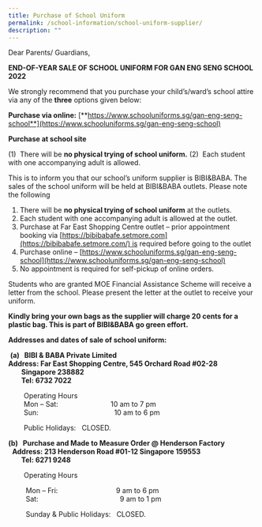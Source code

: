```yaml
---
title: Purchase of School Uniform
permalink: /school-information/school-uniform-supplier/
description: ""
---
```

Dear Parents/ Guardians,

**END-OF-YEAR SALE OF SCHOOL UNIFORM FOR GAN ENG SENG SCHOOL 2022**

We strongly recommend that you purchase your child’s/ward’s school attire via any of the **three** options given below:

**Purchase via online:** [**https://www.schooluniforms.sg/gan-eng-seng-school**](https://www.schooluniforms.sg/gan-eng-seng-school)

**Purchase at school site**

(1)  There will be **no physical trying of school uniform.**
(2)  Each student with one accompanying adult is allowed.


This is to inform you that our school’s uniform supplier is BIBI&BABA. The sales of the school uniform will be held at BIBI&BABA outlets. Please note the following

1.  There will be **no physical trying of school uniform** at the outlets.
2.  Each student with one accompanying adult is allowed at the outlet.
3.  Purchase at Far East Shopping Centre outlet – prior appointment booking via [https://bibibabafe.setmore.com](https://bibibabafe.setmore.com/) is required before going to the outlet
4.  Purchase online – [https://www.schooluniforms.sg/gan-eng-seng-school](https://www.schooluniforms.sg/gan-eng-seng-school)
5.  No appointment is required for self-pickup of online orders.

Students who are granted MOE Financial Assistance Scheme will receive a letter from the school. Please present the letter at the outlet to receive your uniform.

**Kindly bring your own bags as the supplier will charge 20 cents for a plastic bag. This is part of BIBI&BABA go green effort.**

**Addresses and dates of sale of school uniform:**

 **(a)   BIBI & BABA Private Limited**        <br>**Address: Far East Shopping Centre, 545 Orchard Road #02-28  
        Singapore 238882   
        Tel: 6732 7022** 

        Operating Hours  
        Mon – Sat:                           10 am to 7 pm  
        Sun:                                       10 am to 6 pm

        Public Holidays:   CLOSED.       

**(b)   Purchase and Made to Measure Order @ Henderson Factory**       <br>  **Address: 213 Henderson Road #01-12 Singapore 159553  
        Tel: 6271 9248**

        Operating Hours

         Mon – Fri:                              9 am to 6 pm  
         Sat:                                          9 am to 1 pm

         Sunday & Public Holidays:   CLOSED.